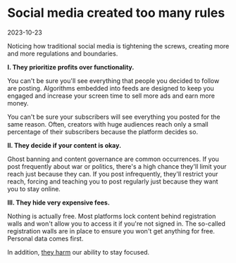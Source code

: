 # Social media created too many rules

2023-10-23

Noticing how traditional social media is tightening the screws, creating more and more regulations and boundaries.

**I. They prioritize profits over functionality.**

You can't be sure you'll see everything that people you decided to follow are posting. Algorithms embedded into feeds are designed to keep you engaged and increase your screen time to sell more ads and earn more money.

You can't be sure your subscribers will see everything you posted for the same reason. Often, creators with huge audiences reach only a small percentage of their subscribers because the platform decides so.

**II. They decide if your content is okay.**

Ghost banning and content governance are common occurrences. If you post frequently about war or politics, there's a high chance they'll limit your reach just because they can. If you post infrequently, they'll restrict your reach, forcing and teaching you to post regularly just because they want you to stay online.

**III. They hide very expensive fees.**

Nothing is actually free. Most platforms lock content behind registration walls and won't allow you to access it if you're not signed in. The so-called registration walls are in place to ensure you won't get anything for free. Personal data comes first.

In addition, [they harm](/posts/five-ways-in-which-social-media-and-tech-are-harming-our-attention/) our ability to stay focused.